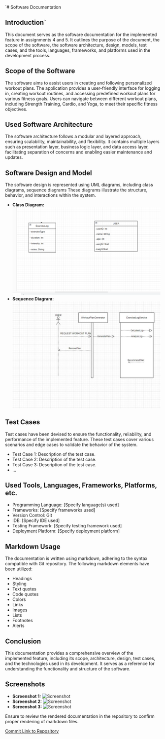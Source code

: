 `# Software Documentation

## Introduction`

This document serves as the software documentation for the implemented feature in assignments 4 and 5. It outlines the purpose of the document, the scope of the software, the software architecture, design, models, test cases, and the tools, languages, frameworks, and platforms used in the development process.

## Scope of the Software

The software aims to assist users in creating and following 
personalized workout plans. The application provides a user-friendly interface for logging 
in, creating workout routines, and accessing predefined workout plans for various fitness 
goals. Users can navigate between different workout plans, including Strength Training, 
Cardio, and Yoga, to meet their specific fitness objectives.

## Used Software Architecture

The software architecture follows a modular and layered approach, ensuring scalability, maintainability, and flexibility. It contains multiple layers such as presentation layer, business logic layer, and data access layer, facilitating separation of concerns and enabling easier maintenance and updates.

## Software Design and Model

The software design is represented using UML diagrams, including class diagrams, sequence diagrams These diagrams illustrate the structure, behavior, and interactions within the system.

- **Class Diagram:** ![Class Diagram](https://github.com/NatyLegesse/HEALTH-AND-FITNESS-TRACKER/blob/main/Screenshot%202024-02-10%20204440.png)
- **Sequence Diagram:** ![Sequence Diagram](https://github.com/NatyLegesse/HEALTH-AND-FITNESS-TRACKER/blob/main/Screenshot%202024-02-10%20204539.png)


## Test Cases

Test cases have been devised to ensure the functionality, reliability, and performance of the implemented feature. These test cases cover various scenarios and edge cases to validate the behavior of the system.

- Test Case 1: Description of the test case.
- Test Case 2: Description of the test case.
- Test Case 3: Description of the test case.
- ...

## Used Tools, Languages, Frameworks, Platforms, etc.

- Programming Language: [Specify language(s) used]
- Frameworks: [Specify frameworks used]
- Version Control: Git
- IDE: [Specify IDE used]
- Testing Framework: [Specify testing framework used]
- Deployment Platform: [Specify deployment platform]

## Markdown Usage

The documentation is written using markdown, adhering to the syntax compatible with Git repository. The following markdown elements have been utilized:

- Headings
- Styling
- Text quotes
- Code quotes
- Colors
- Links
- Images
- Lists
- Footnotes
- Alerts

## Conclusion

This documentation provides a comprehensive overview of the implemented feature, including its scope, architecture, design, test cases, and the technologies used in its development. It serves as a reference for understanding the functionality and structure of the software.

## Screenshots

- **Screenshot 1:** ![Screenshot](link_to_image)
- **Screenshot 2:** ![Screenshot](link_to_image)
- **Screenshot 3:** ![Screenshot](link_to_image)

Ensure to review the rendered documentation in the repository to confirm proper rendering of markdown files.

[Commit Link to Repository](link_to_repository)
